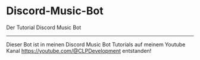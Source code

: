 # Discord-Music-Bot
Der Tutorial Discord Music Bot

-------------------------------------------
Dieser Bot ist in meinen Discord Music Bot Tutorials auf meinem Youtube Kanal https://youtube.com/@CLPDevelopment entstanden!
